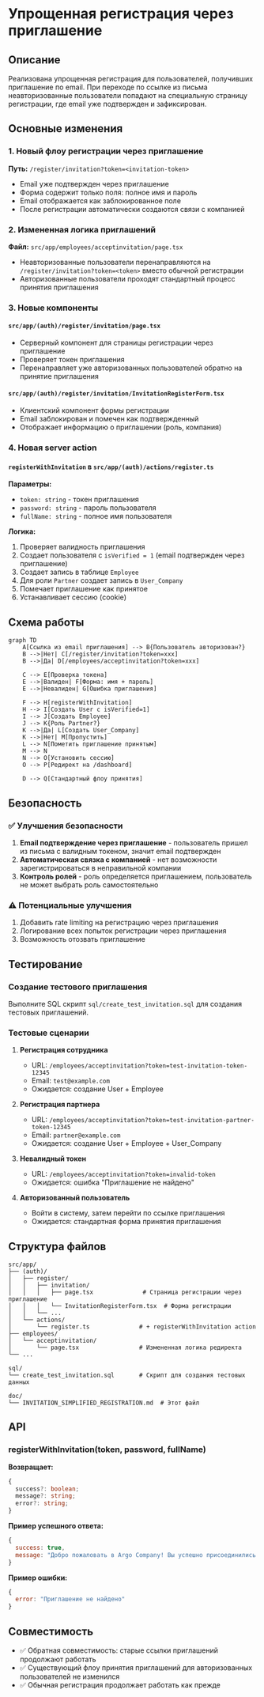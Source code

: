 # Упрощенная регистрация через приглашение

## Описание

Реализована упрощенная регистрация для пользователей, получивших приглашение по email. При переходе по ссылке из письма неавторизованные пользователи попадают на специальную страницу регистрации, где email уже подтвержден и зафиксирован.

## Основные изменения

### 1. Новый флоу регистрации через приглашение

**Путь:** `/register/invitation?token=<invitation-token>`

- Email уже подтвержден через приглашение
- Форма содержит только поля: полное имя и пароль
- Email отображается как заблокированное поле
- После регистрации автоматически создаются связи с компанией

### 2. Измененная логика приглашений

**Файл:** `src/app/employees/acceptinvitation/page.tsx`

- Неавторизованные пользователи перенаправляются на `/register/invitation?token=<token>` вместо обычной регистрации
- Авторизованные пользователи проходят стандартный процесс принятия приглашения

### 3. Новые компоненты

#### `src/app/(auth)/register/invitation/page.tsx`
- Серверный компонент для страницы регистрации через приглашение
- Проверяет токен приглашения
- Перенаправляет уже авторизованных пользователей обратно на принятие приглашения

#### `src/app/(auth)/register/invitation/InvitationRegisterForm.tsx`
- Клиентский компонент формы регистрации
- Email заблокирован и помечен как подтвержденный
- Отображает информацию о приглашении (роль, компания)

### 4. Новая server action

#### `registerWithInvitation` в `src/app/(auth)/actions/register.ts`

**Параметры:**
- `token: string` - токен приглашения
- `password: string` - пароль пользователя
- `fullName: string` - полное имя пользователя

**Логика:**
1. Проверяет валидность приглашения
2. Создает пользователя с `isVerified = 1` (email подтвержден через приглашение)
3. Создает запись в таблице `Employee`
4. Для роли `Partner` создает запись в `User_Company`
5. Помечает приглашение как принятое
6. Устанавливает сессию (cookie)

## Схема работы

```mermaid
graph TD
    A[Ссылка из email приглашения] --> B{Пользователь авторизован?}
    B -->|Нет| C[/register/invitation?token=xxx]
    B -->|Да| D[/employees/acceptinvitation?token=xxx]
    
    C --> E[Проверка токена]
    E -->|Валиден| F[Форма: имя + пароль]
    E -->|Невалиден| G[Ошибка приглашения]
    
    F --> H[registerWithInvitation]
    H --> I[Создать User с isVerified=1]
    I --> J[Создать Employee]
    J --> K{Роль Partner?}
    K -->|Да| L[Создать User_Company]
    K -->|Нет| M[Пропустить]
    L --> N[Пометить приглашение принятым]
    M --> N
    N --> O[Установить сессию]
    O --> P[Редирект на /dashboard]
    
    D --> Q[Стандартный флоу принятия]
```

## Безопасность

### ✅ Улучшения безопасности
1. **Email подтверждение через приглашение** - пользователь пришел из письма с валидным токеном, значит email подтвержден
2. **Автоматическая связка с компанией** - нет возможности зарегистрироваться в неправильной компании
3. **Контроль ролей** - роль определяется приглашением, пользователь не может выбрать роль самостоятельно

### ⚠️ Потенциальные улучшения
1. Добавить rate limiting на регистрацию через приглашения
2. Логирование всех попыток регистрации через приглашения
3. Возможность отозвать приглашение

## Тестирование

### Создание тестового приглашения
Выполните SQL скрипт `sql/create_test_invitation.sql` для создания тестовых приглашений.

### Тестовые сценарии

1. **Регистрация сотрудника**
   - URL: `/employees/acceptinvitation?token=test-invitation-token-12345`
   - Email: `test@example.com`
   - Ожидается: создание User + Employee

2. **Регистрация партнера**
   - URL: `/employees/acceptinvitation?token=test-invitation-partner-token-12345`
   - Email: `partner@example.com`
   - Ожидается: создание User + Employee + User_Company

3. **Невалидный токен**
   - URL: `/employees/acceptinvitation?token=invalid-token`
   - Ожидается: ошибка "Приглашение не найдено"

4. **Авторизованный пользователь**
   - Войти в систему, затем перейти по ссылке приглашения
   - Ожидается: стандартная форма принятия приглашения

## Структура файлов

```
src/app/
├── (auth)/
│   ├── register/
│   │   ├── invitation/
│   │   │   ├── page.tsx              # Страница регистрации через приглашение
│   │   │   └── InvitationRegisterForm.tsx  # Форма регистрации
│   │   └── ...
│   └── actions/
│       └── register.ts              # + registerWithInvitation action
├── employees/
│   └── acceptinvitation/
│       └── page.tsx                 # Измененная логика редиректа
└── ...

sql/
└── create_test_invitation.sql       # Скрипт для создания тестовых данных

doc/
└── INVITATION_SIMPLIFIED_REGISTRATION.md  # Этот файл
```

## API

### registerWithInvitation(token, password, fullName)

**Возвращает:**
```typescript
{
  success?: boolean;
  message?: string;
  error?: string;
}
```

**Пример успешного ответа:**
```javascript
{
  success: true,
  message: "Добро пожаловать в Argo Company! Вы успешно присоединились как сотрудник."
}
```

**Пример ошибки:**
```javascript
{
  error: "Приглашение не найдено"
}
```

## Совместимость

- ✅ Обратная совместимость: старые ссылки приглашений продолжают работать
- ✅ Существующий флоу принятия приглашений для авторизованных пользователей не изменился
- ✅ Обычная регистрация продолжает работать как прежде